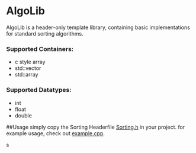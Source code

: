 # AlgoLib
AlgoLib is a header-only template library, containing basic implementations for standard sorting algorithms.

### Supported Containers:
* c style array
* std::vector
* std::array

### Supported Datatypes:
* int
* float
* double

##Usage
simply copy the Sorting Headerfile [Sorting.h](https://github.com/D4ve-R/AlgoLib/sorting.cpp) in your project.
for example usage, check out [example.cpp](https://github.com/D4ve-R/AlgoLib/example.cpp).



s